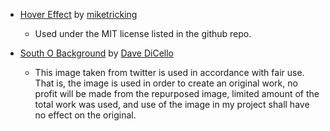 * [Hover Effect](https://miketricking.github.io/bootstrap-image-hover/) by [miketricking](https://github.com/miketricking/bootstrap-image-hover)
   - Used under the MIT license listed in the github repo.
   
* [South O Background](https://twitter.com/DaveDiCello/status/929484787093508096/photo/1) by [Dave DiCello](https://twitter.com/DaveDiCello)
   - This image taken from twitter is used in accordance with fair use. That is, the image is used in order to create an original work, no profit will be made from the repurposed image, limited amount of the total work was used, and use of the image in my project shall have no effect on the original.
